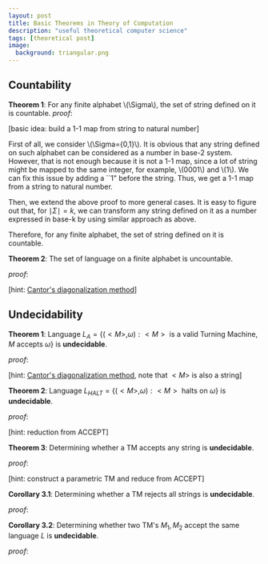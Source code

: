 ```yaml
---
layout: post
title: Basic Theorems in Theory of Computation
description: "useful theoretical computer science"
tags: [theoretical post]
image:
  background: triangular.png
---
```


## Countability

**Theorem 1**: For any finite alphabet \\(\Sigma\\), the set of string defined on it is countable.
_proof_:   

[basic idea: build a 1-1 map from string to natural number]

First of all, we consider \\(\Sigma=\{0,1\}\\). It is obvious that any string defined on such alphabet can be considered as a number in base-2 system. However, that is not enough because it is not a 1-1 map, since a lot of string might be mapped to the same integer, for example, \\(0001\\) and \\(1\\). We can fix this issue by adding a ``1" before the string. Thus, we get a 1-1 map from a string to natural number. 

Then, we extend the above proof to more general cases. It is easy to figure out that, for $\mid\Sigma\mid = k$, we can transform any string defined on it as a number expressed in base-k by using similar approach as above.

Therefore, for any finite alphabet, the set of string defined on it is countable.

**Theorem 2**: The set of language on a finite alphabet is uncountable.

_proof_: 

[hint: [Cantor's diagonalization method](https://en.wikipedia.org/wiki/Cantor%27s_diagonal_argument)]

## Undecidability

**Theorem 1**: Language $L_A=\{(<M>,\omega):<M> \mbox{ is a valid Turning Machine, } M \mbox{ accepts } \omega\}$ is **undecidable**.

_proof_:

[hint: [Cantor's diagonalization method](https://en.wikipedia.org/wiki/Cantor%27s_diagonal_argument), note that $<M>$ is also a string]

**Theorem 2**: Language $L_{HALT} = \{(<M>,\omega): <M> \mbox{ halts on } \omega\}$ is **undecidable**.

_proof_:

[hint: reduction from ACCEPT]

**Theorem 3**: Determining whether a TM accepts any string is **undecidable**.

_proof_:

[hint: construct a parametric TM and reduce from ACCEPT]

**Corollary 3.1**: Determining whether a TM rejects all strings is **undecidable**.

_proof_:








**Corollary 3.2**: Determining whether two TM's $M_1, M_2$ accept the same language $L$ is **undecidable**.

_proof_:





  


